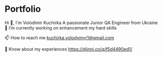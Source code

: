 # Portfolio
Hi 👋, I'm Volodimir Kuchirka
A passionate Junior QA Engineer from Ukraine
🔭 I’m currently working on enhancement my hard skills

📫 How to reach me kuchirka.volodymyr1@gmail.com

📄 Know about my experiences https://djinni.co/q/f5d4490ed1/
